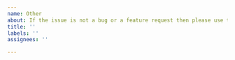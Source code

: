 ```yaml
---
name: Other
about: If the issue is not a bug or a feature request then please use this option.
title: ''
labels: ''
assignees: ''

---
```



